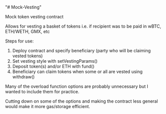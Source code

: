 "# Mock-Vesting" 

Mock token vesting contract

Allows for vesting a basket of tokens i.e. if recipient was to be paid in
wBTC, ETH/WETH, GMX, etc

Steps for use:
1. Deploy contract and specify beneficiary (party who will be claiming vested tokens)
2. Set vesting style with setVestingParams()
3. Deposit token(s) and/or ETH with fund()
4. Beneficiary can claim tokens when some or all are vested using withdraw() 


Many of the overload function options are probably unnecessary but I wanted to include them for practice.  

Cutting down on some of the options and making the contract less general would
make it more gas/storage efficient.

